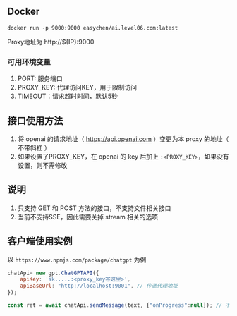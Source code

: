## Docker 

```
docker run -p 9000:9000 easychen/ai.level06.com:latest
```

Proxy地址为 http://${IP}:9000

### 可用环境变量

1. PORT: 服务端口
1. PROXY_KEY: 代理访问KEY，用于限制访问
1. TIMEOUT：请求超时时间，默认5秒

## 接口使用方法

1. 将 openai 的请求地址（ https://api.openai.com ）变更为本 proxy 的地址（ 不带斜杠 ）
1. 如果设置了PROXY_KEY，在 openai 的 key 后加上 `:<PROXY_KEY>`，如果没有设置，则不需修改

## 说明 

1. 只支持 GET 和 POST 方法的接口，不支持文件相关接口
1. 当前不支持SSE，因此需要关掉 stream 相关的选项

## 客户端使用实例

以 `https://www.npmjs.com/package/chatgpt` 为例

```js
chatApi= new gpt.ChatGPTAPI({
    apiKey: 'sk.....:<proxy_key写这里>',
    apiBaseUrl: "http://localhost:9001", // 传递代理地址
});

const ret = await chatApi.sendMessage(text, {"onProgress":null}); // 不要实现 onProgress，否则会报错           
```